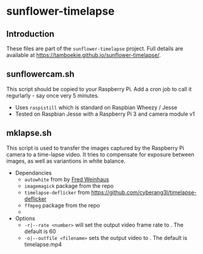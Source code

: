# sunflower-timelapse

## Introduction ##
These files are part of the ```sunflower-timelapse``` project. Full details are available at https://tamboekie.github.io/sunflower-timelapse/.

## sunflowercam.sh ##
This script should be copied to your Raspberry Pi. Add a cron job to call it regurlarly - say once very 5 minutes.
* Uses ```raspistill``` which is standard on Raspbian Wheezy / Jesse
* Tested on Raspbian Jesse with a Raspberry Pi 3 and camera module v1

## mklapse.sh ##
This script is used to transfer the images captured by the Raspberry Pi camera to a time-lapse video. It tries to compensate for exposure between images, as well as variantions in white balance.
* Dependancies
  * ```autowhite``` from by [Fred Weinhaus](http://www.fmwconcepts.com/imagemagick/autowhite/index.php)
  * ```imagemagick``` package from the repo
  * ```timelapse-deflicker``` from https://github.com/cyberang3l/timelapse-deflicker
  * ```ffmpeg``` package from the repo
  * 
* Options
  * ```-r|--rate <number>``` will set the output video frame rate to <number>. The default is 60
  * ```-o|--outfile <filename>``` sets the output video to <filename>. The default is timelapse.mp4
